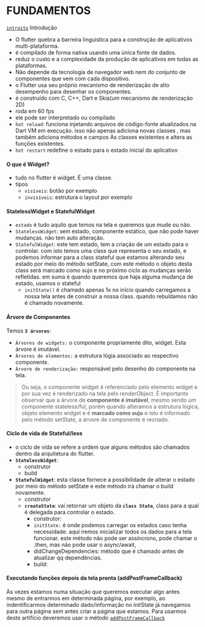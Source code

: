 # FUNDAMENTOS

[`introito`](https://github.com/jcarloscody/flutter_fundamentos/blob/master/introito.md) Introdução


- O flutter quebra a barreira linguistica para a construção de aplicativos multi-plataforma.
- é compilado de forma nativa usando uma única fonte de dados.
- reduz o custo e a complexidade da produção de aplicativos em todas as plataformas.
- Não depende da tecnologia de navegador web nem do conjunto de componentes que vem com cada dispositivo.
- o Flutter usa seu próprio mecanismo de renderização de alto desempenho para desenhar os componentes.
- é construído com C, C++, Dart  e Skia(um mecanismo de renderização 2D)
- roda em 60 fps
- ele pode ser interpretado ou compilado
- `hot reload`: funciona injetando arquivos de código-fonte atualizados na Dart VM em execução. isso não apenas adiciona novas classes , mas também adiciona métodos e campos Às classes existentes e altera as funções existentes.
- `hot restart` redefine o estado para o estado inicial do aplicativo

#### O que é Widget?
- tudo no flutter é widget. É uma classe.
- tipos
    - `visíveis`: botão por exemplo
    - `invisíveis`: estrutura o layout por exemplo


#### StatelessWidget e StatefulWidget
- `estado` é tudo aquilo que temos na tela e queremos que mude ou não.
- `StatelessWidget`: sem estado, componente estático, que não pode haver mudanças. não tem auto alteração.
- `StatefulWidget`: este tem estado, tem a criação de um estado para o controlar. com isto temos uma class que representa o seu estado, e podemos informar para a class stateful que estamos alterando seu estado por meio do método setState, com este método o objeto desta class será marcado como sujo e no próximo ciclo as mudanças serão refletidas. em suma é quando queremos que haja alguma mudança de estado, usamos o stateful
    - `initState()`  é chamado apenas 1x no início quando carregamos a nossa tela antes de construir a nossa class. quando rebuldamos não é chamado novamente.
    

#### Árvore de Componentes
Temos **`3 árvores`**:
- `Árvores de widgets:` o componente propriamente dito, widget. Esta árvore é imutável. 
- `Árvores de elementos:` a estrutura lógia associado ao respectivo componente.
- `Árvore de renderização:` responsável pelo desenho do componente na tela.
> Ou seja, o componente widget é referenciado pelo elemento widget e por sua vez é renderizado na tela pelo renderObject.
> É importante observar que a árvore de **componente é imutável**, mesmo sendo um componente stateless/ful, porém quando alteramos a estrutura lógica, objeto elemento widget e é **marcado como sujo** e isto é informado pelo método setState, a árvore de componente é recriado.


#### Ciclo de vida de Stateful/less
- o ciclo de vida se refere a ordem que alguns métodos são chamados dentro da arquitetura do flutter.
- **`StatelessWidget`**: 
    - construtor
    - build
- **`StatefulWidget`**: esta classe fornece a possibilidade de alterar o estado por meio do método setState e este método irá chamar o build novamente.
    - construtor
    - **`createState`**: vai retornar um objeto da **`class State`**, class para a qual é delegada para controlar o estado.
      - construtor:
      - `initState:` é onde podemos carregar os estados caso tenha necessidade. aqui iremos inicializar todos os dados para a tela funcionar. este método não pode ser assíncrono, pode chamar o .then, mas não pode usar o async/await, 
      - didChangeDependencies: método que é chamado antes de atualizar qq dependências.
      - build: 
  
#### Executando funções depois da tela pronta (addPostFrameCallback)
Às vezes estamos numa situação que queremos executar algo antes mesmo de entrarmos em determinada página, por exemplo, ao indentificarmos determinado dado/informação no initState já navegamos para outra página sem antes criar a página que estamos. Para usarmos deste artifício deveremos usar o método [`addPostFrameCallback`]() 